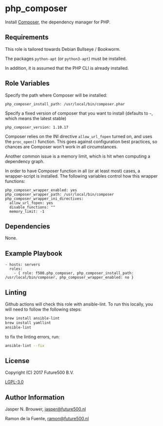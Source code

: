 php_composer
============

Install [Composer](https://getcomposer.org/), the dependency manager for PHP.

Requirements
------------

This role is tailored towards Debian Bullseye / Bookworm.

The packages `python-apt` (or `python3-apt`) must be installed.

In addition, it is assumed that the PHP CLI is already installed.

Role Variables
--------------

Specify the path where Composer will be installed:

    php_composer_install_path: /usr/local/bin/composer.phar

Specify a fixed version of composer that you want to install (defaults to `~`, which means the latest stable)

    php_composer_version: 1.10.17

Composer relies on the INI directive `allow_url_fopen` turned on, and uses the `proc_open()` function.
This goes against configuration best practices, so chances are Composer won't work in all circumstances.

Another common issue is a memory limit, which is hit when computing a dependency graph.

In order to have Composer function in all (or at least most) cases, a wrapper-script is installed.
The following variables control how this wrapper functions:

    php_composer_wrapper_enabled: yes
    php_composer_wrapper_path: /usr/local/bin/composer
    php_composer_wrapper_ini_directives:
      allow_url_fopen: yes
      disable_functions: ""
      memory_limit: -1

Dependencies
------------

None.

Example Playbook
-------------------------

    - hosts: servers
      roles:
        - { role: f500.php_composer, php_composer_install_path: /usr/local/bin/composer, php_composer_wrapper_enabled: no }

Linting
-------
Github actions will check this role with ansible-lint. To run this locally, you will need to follow the following steps:

```bash
brew install ansible-lint
brew install yamllint
ansible-lint
```

to fix the linting errors, run:

```bash
ansible-lint --fix
```

License
-------

Copyright (C) 2017 Future500 B.V.

[LGPL-3.0](https://github.com/f500/ansible-php_composer/blob/master/COPYING.LESSER)

Author Information
------------------

Jasper N. Brouwer, jasper@future500.nl

Ramon de la Fuente, ramon@future500.nl
